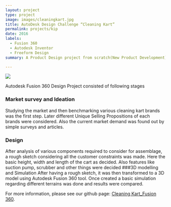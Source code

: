 ```yaml
---
layout: project
type: project
image: images/cleaningkart.jpg
title: AutoDesk Design Challenge “Cleaning Kart”
permalink: projects/kip
date: 2016
labels:
  - Fusion 360
  - Autodesk Inventor
  - Freeform Design
summary: A Product Design project from scratch(New Product Development)

---
```


<img class="ui image" src="{{ site.baseurl }}/images/cleaningkart.jpg ">

Autodesk Fusion 360 Design Project consisted of following stages 

### Market survey and Ideation
Studying the market and then benchmarking various cleaning kart brands was the first step. Later different Unique Selling Propositions of each brands were considered. Also the current market demand was found out by simple surveys and articles.
### Design
After analysis of various components required to consider for assemblage, a rough sketch considering all the customer constraints was made. Here the basic height, width and length of the cart as decided. Also features like suction pump, scrubber and other things were decided
###3D modelling and Simulation
After having a rough sketch, it was then transformed to a 3D model using Autodesk Fusion 360 tool. Once created a basic simulation regarding different terrains was done and results were compared.

For more information, please see our github page: <a href="https://github.com/ManthanND/Hamoye_Stage_D">
<i class="large github icon "></i>Cleaning Kart_Fusion 360</a>.
